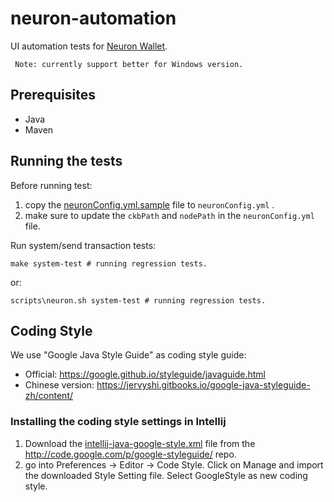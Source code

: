 # neuron-automation

UI automation tests for [Neuron Wallet](https://github.com/nervosnetwork/neuron/releases).

` Note: currently support better for Windows version.`

## Prerequisites

* Java
* Maven

## Running the tests
Before running test:
1. copy the [neuronConfig.yml.sample](neuronConfig.yml.sample) file to `neuronConfig.yml` .
2. make sure to update the `ckbPath` and `nodePath` in the `neuronConfig.yml` file.

Run system/send transaction tests:
```$xslt
make system-test # running regression tests.
```
or:
```$xslt
scripts\neuron.sh system-test # running regression tests.
```

## Coding Style
We use "Google Java Style Guide" as coding style guide:

* Official: https://google.github.io/styleguide/javaguide.html
* Chinese version: https://jervyshi.gitbooks.io/google-java-styleguide-zh/content/

### Installing the coding style settings in Intellij

1. Download the [intellij-java-google-style.xml](https://raw.githubusercontent.com/google/styleguide/gh-pages/intellij-java-google-style.xml) file from the http://code.google.com/p/google-styleguide/ repo.
2. go into Preferences -> Editor -> Code Style. Click on Manage and import the downloaded Style Setting file. Select GoogleStyle as new coding style.
